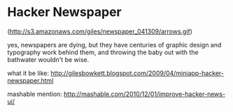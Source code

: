 Hacker Newspaper
================

(http://s3.amazonaws.com/giles/newspaper_041309/arrows.gif)

yes, newspapers are dying, but they have centuries of graphic design and typography work behind them, and throwing the baby out with the bathwater wouldn't be wise.

what it be like: http://gilesbowkett.blogspot.com/2009/04/miniapp-hacker-newspaper.html

mashable mention: http://mashable.com/2010/12/01/improve-hacker-news-ui/
